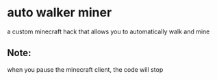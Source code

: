 # auto walker miner
a custom minecraft hack that allows you to automatically walk and mine
## Note:
when you pause the minecraft client, the code will stop
